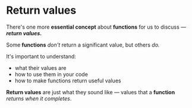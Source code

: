 # Return values

There's one more **essential concept** about **functions** for us to discuss — ***return values.***<br>
<p>Some <strong>functions</strong> <em>don't</em> return a significant value, but others <em>do.</em><br>
<p>It's important to understand:<br>
<ul>
<li>what their values are</li>
<li>how to use them in your code</li>
<li>how to make functions return useful values</li>
</ul>

**Return values** are just what they sound like — values that a **function** *returns when it completes*.